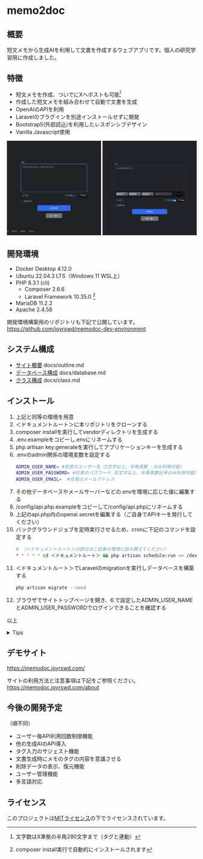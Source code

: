 # memo2doc

## 概要

短文メモから生成AIを利用して文書を作成するウェブアプリです。個人の研究学習用に作成しました。

## 特徴

- 短文メモを作成、ついでにXへポストも可能[^1]
- 作成した短文メモを組み合わせて自動で文書を生成
- OpenAIのAPIを利用
- Laravelのプラグインを別途インストールせずに開発
- Bootstrap5(外部読込)を利用したレスポンシブデザイン
- Vanilla Javascript使用  

<a href="https://memodoc.joyrswd.com/about#begining"><img width="250" alt="文書生成" src="./public/img/common/introduction.gif"></a>
<a href="https://memodoc.joyrswd.com/about#xpost"><img width="250" alt="文書生成" src="./public/img/about/xpost_step_3.gif"></a>

## 開発環境
- Docker Desktop 4.12.0
- Ubuntu 22.04.3 LTS（Windows 11 WSL上）
- PHP 8.3.1 (cli)
    - Composer 2.6.6
    - Laravel Framework 10.35.0 [^2]
- MariaDB 11.2.2
- Apache 2.4.58  

[^1]: 文字数はX準拠の半角280文字まで（タグと連動）
[^2]: composer install実行で自動的にインストールされます  

開発環境構築用のリポジトリも下記で公開しています。  
https://github.com/joyrswd/memodoc-dev-environment


## システム構成

- [サイト概要](docs/outline.md) docs/outline.md
- [データベース構成](docs/database.md) docs/database.md
- [クラス構成](docs/class.md) docs/class.md

## インストール

1. 上記と同等の環境を用意
2. ＜ドキュメントルート＞に本リポジトリをクローンする
3. composer installを実行してvendorディレクトリを生成する
4. .env.exampleをコピーし.envにリネームする
5. php artisan key:generateを実行してアプリケーションキーを生成する
6. .envのadmin関係の環境変数を設定する
    ```bash
    ADMIN_USER_NAME= #任意のユーザー名（3文字以上、半角英数_-のみ利用可能）
    ADMIN_USER_PASSWORD= #任意のパスワード（8文字以上、半角英数記号のみ利用可能）
    ADMIN_USER_EMAIL=  #任意のメールアドレス
    ```
7. その他データベースやメールサーバーなどの.envを環境に応じた値に編集する
8. /config/api.php.exampleをコピーして/config/api.phpにリネームする
9. 上記のapi.php内のopenai.secretを編集する（ご自身でAPIキーを発行してください）
10. バックグラウンドジョブを定時実行させるため、cronに下記のコマンドを設定する 
    ```bash
    # （＜ドキュメントルート＞の部分はご自身の環境に読み替えてください）
    * * * * * cd ＜ドキュメントルート＞ && php artisan schedule:run >> /dev/null 2>&1
    ```
11. ＜ドキュメントルート＞でLaravelのmigrationを実行しデータベースを構築する
    ```bash
    php artisan migrate --seed
    ```
12. ブラウザでサイトトップページを開き、6.で設定したADMIN_USER_NAMEとADMIN_USER_PASSWORDでログインできることを確認する

以上

<details>

<summary>Tips</summary>

- Laravel Sailを使用する場合、laravelコンテナにcronとCLIエディタをインストールする必要がある。
    ```bash
    # cronとCLIエディタのインストール
    apt-get update
    apt-get install cron vim
    # cronの設定コマンド(実行後CLIエディタが起動)
    crontab -e
    # cronの設定確認
    crontab -l
    # cronの起動
    /etc/init.d/cron start
    ```
- storageでパーミッションエラーが出る場合は所有権を変更する
    ```bash
    chmod 777 -R ./storage
    ```
</details>

## デモサイト
https://memodoc.joyrswd.com/

サイトの利用方法と注意事項は下記をご参照ください。  
https://memodoc.joyrswd.com/about

## 今後の開発予定
（順不同）
- ユーザー毎API利用回数制限機能
- 他の生成AIのAPI導入
- タグ入力のサジェスト機能
- 文書生成時にメモのタグの内容を意識させる
- 削除データの表示、復元機能
- ユーザー管理機能
- 多言語対応

## ライセンス

このプロジェクトは[MITライセンス](LICENSE)の下でライセンスされています。

